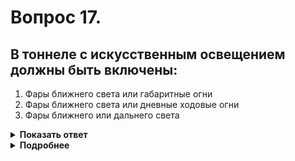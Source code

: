 # Вопрос 17.

## В тоннеле с искусственным освещением должны быть включены:

1. Фары ближнего света или габаритные огни
2. Фары ближнего света или дневные ходовые огни
3. Фары ближнего или дальнего света

<details>
<summary><b>Показать ответ</b></summary>
Правильный ответ: 3
</details>
<details>
<summary><b>Подробнее</b></summary>
Независимо от освещённости тоннеля при въезде в него должен быть включен дальний или ближний свет фар.
(Пункт 19.1 ПДД)
</details>
